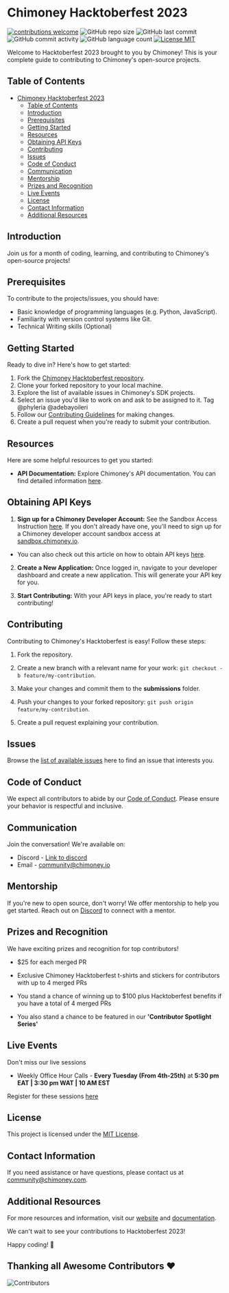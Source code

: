 # Chimoney Hacktoberfest 2023
[![contributions welcome](https://img.shields.io/badge/contributions-welcome-brightgreen.svg?style=flat)](https://github.com/Chimoney/chimoney-community-projects/issues)
![GitHub repo size](https://img.shields.io/github/repo-size/Chimoney/chimoney-community-projects.svg?color=purple&style=flat)
![GitHub last commit](https://img.shields.io/github/last-commit/Chimoney/chimoney-community-projects.svg?style=flat)
![GitHub commit activity](https://img.shields.io/github/commit-activity/w/Chimoney/chimoney-community-projects.svg?style=flat)
![GitHub language count](https://img.shields.io/github/languages/count/Chimoney/chimoney-community-projects.svg?style=flat)
[![License MIT](https://img.shields.io/badge/license-MIT-blue.svg?style=flat)](https://github.com/Chimoney/chimoney-community-projects/blob/master/LICENSE)


Welcome to Hacktoberfest 2023 brought to you by Chimoney! This is your complete guide to contributing to Chimoney's open-source projects.

## Table of Contents

- [Chimoney Hacktoberfest 2023](#chimoney-hacktoberfest-2023)
  - [Table of Contents](#table-of-contents)
  - [Introduction](#introduction)
  - [Prerequisites](#prerequisites)
  - [Getting Started](#getting-started)
  - [Resources](#resources)
  - [Obtaining API Keys](#obtaining-api-keys)
  - [Contributing](#contributing)
  - [Issues](#issues)
  - [Code of Conduct](#code-of-conduct)
  - [Communication](#communication)
  - [Mentorship](#mentorship)
  - [Prizes and Recognition](#prizes-and-recognition)
  - [Live Events](#live-events)
  - [License](#license)
  - [Contact Information](#contact-information)
  - [Additional Resources](#additional-resources)

## Introduction

Join us for a month of coding, learning, and contributing to Chimoney's open-source projects!

## Prerequisites

To contribute to the projects/issues, you should have:

- Basic knowledge of programming languages (e.g. Python, JavaScript).
- Familiarity with version control systems like Git.
- Technical Writing skills (Optional)

## Getting Started

Ready to dive in? Here's how to get started:

1. Fork the [Chimoney Hacktoberfest repository](https://github.com/Chimoney/chimoney-community-projects.git).
2. Clone your forked repository to your local machine.
3. Explore the list of available issues in Chimoney's SDK projects.
4. Select an issue you'd like to work on and ask to be assigned to it. Tag @phyleria @adebayoileri
5. Follow our [Contributing Guidelines](#contributing) for making changes.
6. Create a pull request when you're ready to submit your contribution.

## Resources

Here are some helpful resources to get you started:

- **API Documentation:** Explore Chimoney's API documentation. You can find detailed information [here](https://chimoney.readme.io/reference/introduction).
  

## Obtaining API Keys

1. **Sign up for a Chimoney Developer Account:** See the Sandbox Access Instruction [here](https://sandbox.chimoney.io/developers). If you don't already have one, you'll need to sign up for a Chimoney developer account sandbox access at [sandbox.chimoney.io](https://chimoney.readme.io/reference/sandbox-environment).

- You can also check out this article on how to obtain API keys [here](https://community-chimoney.hashnode.dev/getting-started-with-chimoneys-api-chiconnect).

2. **Create a New Application:** Once logged in, navigate to your developer dashboard and create a new application. This will generate your API key for you.

5. **Start Contributing:** With your API keys in place, you're ready to start contributing!


## Contributing

Contributing to Chimoney's Hacktoberfest is easy! Follow these steps:

1. Fork the repository.
2. Create a new branch with a relevant name for your work: `git checkout -b feature/my-contribution`.
3. Make your changes and commit them to the **submissions** folder.
4. Push your changes to your forked repository: `git push origin feature/my-contribution`.

5. Create a pull request explaining your contribution.

## Issues

Browse the [list of available issues](https://github.com/Chimoney/chimoney-community-projects/issues) here to find an issue that interests you.

## Code of Conduct

We expect all contributors to abide by our [Code of Conduct](https://github.com/Chimoney/chimoney-community-projects/blob/main/CODE_OF_CONDUCT.md). Please ensure your behavior is respectful and inclusive.

## Communication

Join the conversation! We're available on:

- Discord - [Link to discord](https://discord.gg/Q3peDrPG95)
- Email - community@chimoney.io

## Mentorship

If you're new to open source, don't worry! We offer mentorship to help you get started. Reach out on [Discord](https://discord.gg/Q3peDrPG95) to connect with a mentor.

## Prizes and Recognition

We have exciting prizes and recognition for top contributors!

- $25 for each merged PR
- Exclusive Chimoney Hacktoberfest t-shirts and stickers for contributors with up to 4 merged PRs

- You stand a chance of winning up to $100 plus Hacktoberfest benefits if you have a total of 4 merged PRs

- You also stand a chance to be featured in our **'Contributor Spotlight Series'**

## Live Events

Don't miss our live sessions

- Weekly Office Hour Calls - **Every Tuesday (From 4th-25th)** at **5:30 pm EAT | 3:30 pm WAT | 10 AM EST**

Register for these sessions [here](https://forms.gle/aNyegaMbbuHtKoRV8)

## License

This project is licensed under the [MIT License](link-to-license).

## Contact Information

If you need assistance or have questions, please contact us at [community@chimoney.com](mailto:community@chimoney.com).

## Additional Resources

For more resources and information, visit our [website](https://chimoney.io/) and [documentation](https://chimoney.readme.io/reference/introduction).

We can't wait to see your contributions to Hacktoberfest 2023!

Happy coding! 🚀

## Thanking all Awesome Contributors :heart:
![Contributors](https://contrib.rocks/image?repo=Chimoney/chimoney-community-projects)
